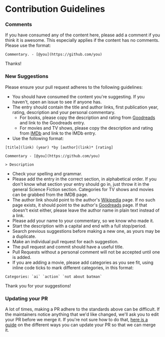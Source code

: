 # Contribution Guidelines

### Comments

If you have consumed any of the content here, please add a comment if you think it is awesome. This especially applies if the content has no comments. Please use the format:

```
Commentary. - [@you](https://github.com/you)
```

Thanks!

### New Suggestions

Please ensure your pull request adheres to the following guidelines:

- You should have consumed the content you're suggesting. If you haven't, open an issue to see if anyone has.
- The entry should contain the title and author links, first publication year, rating, description and your personal commentary.
  - For books, please copy the description and rating from [Goodreads](https://goodreads.com) and link to the Goodreads entry.
  - For movies and TV shows, please copy the description and rating from [IMDb](https://www.imdb.com) and link to the IMDb entry.
- Use the following format:

```
[title](link) (year) *by [author](link)* [rating]

Commentary - [@you](https://github.com/you)

> Description
```

- Check your spelling and grammar.
- Please add the entry in the correct section, in alphabetical order. If you don't know what section your entry should go in, just throw it in the general Science Fiction section. Categories for TV shows and movies can be grabbed from the IMDB page.
- The author link should point to the author's [Wikipedia](https://en.wikipedia.org) page. If no such page exists, it should point to the author's [Goodreads](https://goodreads.com) page. If that doesn't exist either, please leave the author name in plain text instead of a link.
- Please add your name to your commentary, so we know who made it.
- Start the description with a capital and end with a full stop/period.
- Search previous suggestions before making a new one, as yours may be a duplicate.
- Make an individual pull request for each suggestion.
- The pull request and commit should have a useful title.
- Pull Requests without a personal comment will not be accepted until one is added.
- If you are adding a movie, please add categories as you see fit, using inline code ticks to mark different categories, in this format:

```
Categories: `ai` `action` `not about batman`
```

Thank you for your suggestions!

### Updating your PR

A lot of times, making a PR adhere to the standards above can be difficult. If the maintainers notice anything that we'd like changed, we'll ask you to edit your PR before we merge it. If you're not sure how to do that, [here is a guide](https://github.com/RichardLitt/docs/blob/master/amending-a-commit-guide.md) on the different ways you can update your PR so that we can merge it.
